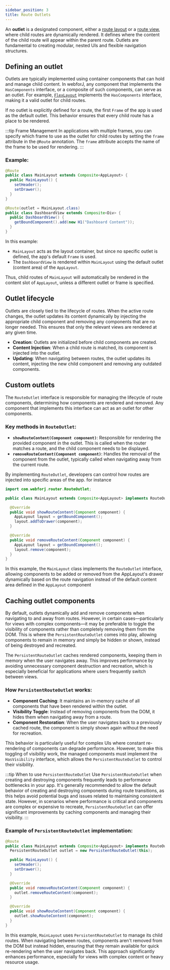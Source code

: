 ```yaml
---
sidebar_position: 3
title: Route Outlets
---
```


An **outlet** is a designated component, either a [route layout](./route-types#layout-routes) or a [route view](./route-types#view-routes), where child routes are dynamically rendered. It defines where the content of the child route will appear within the parent route. Outlets are fundamental to creating modular, nested UIs and flexible navigation structures.

## Defining an outlet

Outlets are typically implemented using container components that can hold and manage child content. In webforJ, any component that implements the `HasComponents` interface, or a composite of such components, can serve as an outlet. For example, [`FlexLayout`](../../components/flex-layout) implements the `HasComponents` interface, making it a valid outlet for child routes.

If no outlet is explicitly defined for a route, the first `Frame` of the app is used as the default outlet. This behavior ensures that every child route has a place to be rendered.

:::tip Frame Management
In applications with multiple frames, you can specify which frame to use as the outlet for child routes by setting the `frame` attribute in the `@Route` annotation. The `frame` attribute accepts the name of the frame to be used for rendering.
:::

### Example:

```java
@Route
public class MainLayout extends Composite<AppLayout> {
  public MainLayout() {
    setHeader();
    setDrawer();
  }
}

@Route(outlet = MainLayout.class)
public class DashboardView extends Composite<Div> {
  public DashboardView() {
    getBoundComponent().add(new H1("Dashboard Content"));
  }
}
```

In this example:

- `MainLayout` acts as the layout container, but since no specific outlet is defined, the app's default `Frame` is used.
- The `DashboardView` is rendered within `MainLayout` using the default outlet (content area) of the `AppLayout`.

Thus, child routes of `MainLayout` will automatically be rendered in the content slot of `AppLayout`, unless a different outlet or frame is specified.

## Outlet lifecycle

Outlets are closely tied to the lifecycle of routes. When the active route changes, the outlet updates its content dynamically by injecting the appropriate child component and removing any components that are no longer needed. This ensures that only the relevant views are rendered at any given time.

- **Creation**: Outlets are initialized before child components are created.
- **Content Injection**: When a child route is matched, its component is injected into the outlet.
- **Updating**: When navigating between routes, the outlet updates its content, injecting the new child component and removing any outdated components.

## Custom outlets

The `RouteOutlet` interface is responsible for managing the lifecycle of route components, determining how components are rendered and removed. Any component that implements this interface can act as an outlet for other components.

### Key methods in `RouteOutlet`:

- **`showRouteContent(Component component)`**: Responsible for rendering the provided component in the outlet. This is called when the router matches a route, and the child component needs to be displayed.
- **`removeRouteContent(Component component)`**: Handles the removal of the component from the outlet, typically called when navigating away from the current route.

By implementing `RouteOutlet`, developers can control how routes are injected into specific areas of the app. for instance

```java
import com.webforj.router.RouteOutlet;

public class MainLayout extends Composite<AppLayout> implements RouteOutlet {

  @Override
  public void showRouteContent(Component component) {
    AppLayout layout = getBoundComponent();
    layout.addToDrawer(component);
  }

  @Override
  public void removeRouteContent(Component component) {
    AppLayout layout = getBoundComponent();
    layout.remove(component);
  }
}
```

In this example, the `MainLayout` class implements the `RouteOutlet` interface, allowing components to be added or removed from the AppLayout's drawer dynamically based on the route navigation instead
of the default content area defined in the `AppLayout` component

## Caching outlet components

By default, outlets dynamically add and remove components when navigating to and away from routes. However, in certain cases—particularly for views with complex components—it may be preferable to toggle the visibility of components rather than completely removing them from the DOM. This is where the `PersistentRouteOutlet` comes into play, allowing components to remain in memory and simply be hidden or shown, instead of being destroyed and recreated.

The `PersistentRouteOutlet` caches rendered components, keeping them in memory when the user navigates away. This improves performance by avoiding unnecessary component destruction and recreation, which is especially beneficial for applications where users frequently switch between views.

### How `PersistentRouteOutlet` works:

- **Component Caching**: It maintains an in-memory cache of all components that have been rendered within the outlet.
- **Visibility Toggle**: Instead of removing components from the DOM, it hides them when navigating away from a route.
- **Component Restoration**: When the user navigates back to a previously cached route, the component is simply shown again without the need for recreation.

This behavior is particularly useful for complex UIs where constant re-rendering of components can degrade performance. However, to make this toggling of visibility work, the managed components must implement the `HasVisibility` interface, which allows the `PersistentRouteOutlet` to control their visibility.

:::tip When to use `PersistentRouteOutlet`
Use `PersistentRouteOutlet` when creating and destroying components frequently leads to performance bottlenecks in your app. It's generally recommended to allow the default behavior of creating and destroying components during route transitions, as this helps avoid potential bugs and issues related to maintaining consistent state. However, in scenarios where performance is critical and components are complex or expensive to recreate, `PersistentRouteOutlet` can offer significant improvements by caching components and managing their visibility.
:::

### Example of `PersistentRouteOutlet` implementation:

```java
@Route
public class MainLayout extends Composite<AppLayout> implements RouteOutlet {
  PersistentRouteOutlet outlet = new PersistentRouteOutlet(this);

  public MainLayout() {
    setHeader();
    setDrawer();
  }

  @Override
  public void removeRouteContent(Component component) {
    outlet.removeRouteContent(component);
  }

  @Override
  public void showRouteContent(Component component) {
    outlet.showRouteContent(component);
  }
}
```

In this example, `MainLayout` uses `PersistentRouteOutlet` to manage its child routes. When navigating between routes, components aren't removed from the DOM but instead hidden, ensuring that they remain available for quick re-rendering when the user navigates back. This approach significantly enhances performance, especially for views with complex content or heavy resource usage.
